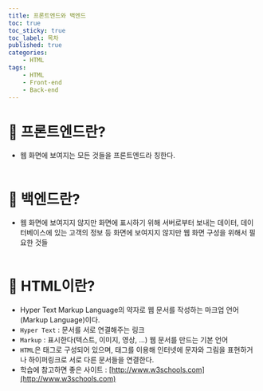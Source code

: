 ```yaml
---
title: 프론트엔드와 백엔드
toc: true
toc_sticky: true
toc_label: 목차
published: true
categories:
    - HTML
tags:
    - HTML
    - Front-end
    - Back-end
---
```

# 👀 프론트엔드란?
* 웹 화면에 보여지는 모든 것들을 프론트엔드라 칭한다.<br><br>

# 👀 백엔드란?
* 웹 화면에 보여지지 않지만 화면에 표시하기 위해 서버로부터 보내는 데이터, 데이터베이스에 있는 고객의 정보 등 화면에 보여지지 않지만 웹 화면 구성을 위해서 필요한 것들<br><br>

# 👀 HTML이란?
* Hyper Text Markup Language의 약자로 웹 문서를 작성하는 마크업 언어(Markup Language)이다.
* `Hyper Text` : 문서를 서로 연결해주는 링크
* `Markup` : 표시한다(텍스트, 이미지, 영상, ...) 웹 문서를 만드는 기본 언어
* `HTML`은 태그로 구성되어 있으며, 태그를 이용해 인터넷에 문자와 그림을 표현하거나 하이퍼링크로 서로 다른 문서들을 연결한다.
* 학습에 참고하면 좋은 사이트 : [http://www.w3schools.com](http://www.w3schools.com)

